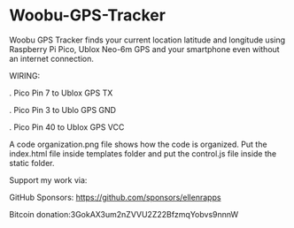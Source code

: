 # Woobu-GPS-Tracker
Woobu GPS Tracker finds your current location latitude and longitude using Raspberry Pi Pico, Ublox Neo-6m GPS and your smartphone even without an internet connection.

WIRING:

. Pico Pin 7 to Ublox GPS TX

. Pico Pin 3 to Ublo GPS GND

. Pico Pin 40 to Ublox GPS VCC 


A code organization.png file shows how the code is organized. Put the index.html file inside templates folder and put the control.js file inside the static folder.

Support my work via:

GitHub Sponsors: https://github.com/sponsors/ellenrapps

Bitcoin donation:3GokAX3um2nZVVU2Z22BfzmqYobvs9nnnW

